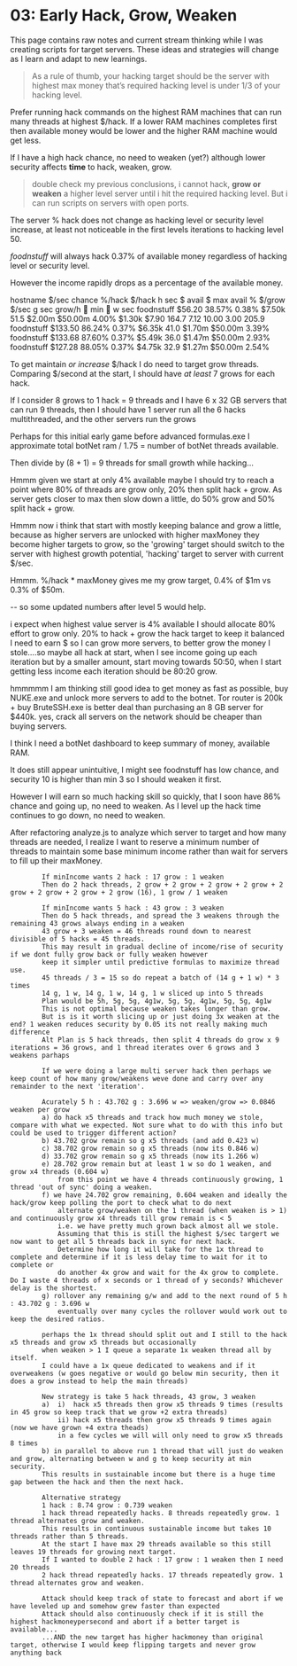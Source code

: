 # 03: Early Hack, Grow, Weaken

This page contains raw notes and current stream thinking while I was creating scripts for target servers. These ideas and strategies will change
as I learn and adapt to new learnings.

> As a rule of thumb, your hacking target should be the server with highest max money that’s required hacking level is under 1/3 of your hacking level.

Prefer running hack commands on the highest RAM machines that can run many threads at highest $/hack. If a lower RAM machines completes first then available money would be lower and the higher RAM machine would get less.

If I have a high hack chance, no need to weaken (yet?) although lower security affects **time** to hack, weaken, grow.


> double check my previous conclusions, i cannot hack, **grow or weaken** a higher level server until i hit the required hacking level. But i can run scripts on servers with open ports.

The server % hack does not change as hacking level or security level increase, at least not noticeable in the first levels iterations to hacking level 50.

_foodnstuff_ will always hack 0.37% of available money regardless of hacking level or security level.

However the income rapidly drops as a percentage of the available money.

hostname                $/sec  chance  %/hack   $/hack  h sec  $ avail    $ max avail %   $/grow    $/sec  g sec  grow/h      👮  min 👮  w sec
foodnstuff             $56.20  38.57%   0.38%   $7.50k   51.5   $2.00m  $50.00m   4.00%   $1.30k    $7.90  164.7    7.12   10.00    3.00  205.9
foodnstuff            $133.50  86.24%   0.37%   $6.35k   41.0   $1.70m  $50.00m   3.39%
foodnstuff            $133.68  87.60%   0.37%   $5.49k   36.0   $1.47m  $50.00m   2.93%
foodnstuff            $127.28  88.05%   0.37%   $4.75k   32.9   $1.27m  $50.00m   2.54%

To get maintain _or increase_ $/hack I do need to target grow threads. Comparing $/second at the start, I should have _at least_ 7 grows for each hack.

If I consider 8 grows to 1 hack = 9 threads and I have 6 x 32 GB servers that can run 9 threads, then I should have 1 server run all the 6 hacks multithreaded, and the other servers run the grows

Perhaps for this initial early game before advanced formulas.exe I approximate total botNet ram / 1.75 = number of botNet threads available.

Then divide by (8 + 1) = 9 threads for small growth while hacking...

Hmmm given we start at only 4% available maybe I should try to reach a point where 80% of threads are grow only, 20% then split hack + grow.
As server gets closer to max then slow down a little, do 50% grow and 50% split hack + grow.

Hmmm now i think that start with mostly keeping balance and grow a little, because as higher servers are unlocked with higher maxMoney they become higher targets to grow, so the 'growing' target should switch to the server with highest growth potential, 'hacking' target to server with current $/sec.

Hmmm. %/hack * maxMoney gives me my grow target, 0.4% of $1m vs 0.3% of $50m.


-- so some updated numbers after level 5 would help. 

i expect when highest value server is 4% available I should allocate 80% effort to grow only. 20% to hack + grow the hack target to keep it balanced
I need to earn $ so I can grow more servers, to better grow the money I stole....so maybe all hack at start, when I see income going up each iteration but by a smaller amount, start moving towards 50:50, when I start getting less income each iteration should be 80:20 grow.

hmmmmm I am thinking still good idea to get money as fast as possible, buy NUKE.exe and unlock more servers to add to the botnet.
Tor router is 200k + buy BruteSSH.exe is better deal than purchasing an 8 GB server for $440k.
yes, crack all servers on the network should be cheaper than buying servers.

I think I need a botNet dashboard to keep summary of money, available RAM.

It does still appear unintuitive, I might see foodnstuff has low chance, and security 10 is higher than min 3 so I should weaken it first.

However I will earn so much hacking skill so quickly, that I soon have 86% chance and going up, no need to weaken. As I level up the hack time continues to go down, no need to weaken.

After refactoring analyze.js to analyze which server to target and how many threads are needed, I realize I want to reserve a minimum number of threads
to maintain some base minimum income rather than wait for servers to fill up their maxMoney.

            If minIncome wants 2 hack : 17 grow : 1 weaken
            Then do 2 hack threads, 2 grow + 2 grow + 2 grow + 2 grow + 2 grow + 2 grow + 2 grow + 2 grow (16), 1 grow / 1 weaken 

            If minIncome wants 5 hack : 43 grow : 3 weaken
            Then do 5 hack threads, and spread the 3 weakens through the remaining 43 grows always ending in a weaken
            43 grow + 3 weaken = 46 threads round down to nearest divisible of 5 hacks = 45 threads. 
            This may result in gradual decline of income/rise of security if we dont fully grow back or fully weaken however 
            keep it simpler until predictive formulas to maximize thread use.
            45 threads / 3 = 15 so do repeat a batch of (14 g + 1 w) * 3 times
            14 g, 1 w, 14 g, 1 w, 14 g, 1 w sliced up into 5 threads
            Plan would be 5h, 5g, 5g, 4g1w, 5g, 5g, 4g1w, 5g, 5g, 4g1w
            This is not optimal because weaken takes longer than grow.
            But is is it worth slicing up or just doing 3x weaken at the end? 1 weaken reduces security by 0.05 its not really making much difference  
            Alt Plan is 5 hack threads, then split 4 threads do grow x 9 iterations = 36 grows, and 1 thread iterates over 6 grows and 3 weakens parhaps
            
            If we were doing a large multi server hack then perhaps we keep count of how many grow/weakens weve done and carry over any remainder to the next 'iteration'.

            Acurately 5 h : 43.702 g : 3.696 w => weaken/grow => 0.0846 weaken per grow
            a) do hack x5 threads and track how much money we stole, compare with what we expected. Not sure what to do with this info but could be used to trigger different action?
            b) 43.702 grow remain so g x5 threads (and add 0.423 w)
            c) 38.702 grow remain so g x5 threads (now its 0.846 w)
            d) 33.702 grow remain so g x5 threads (now its 1.266 w)
            e) 28.702 grow remain but at least 1 w so do 1 weaken, and grow x4 threads (0.604 w)
                from this point we have 4 threads continuously growing, 1 thread 'out of sync' doing a weaken.
            f) we have 24.702 grow remaining, 0.604 weaken and ideally the hack/grow keep polling the port to check what to do next 
                alternate grow/weaken on the 1 thread (when weaken is > 1) and continuously grow x4 threads till grow remain is < 5 
                i.e. we have pretty much grown back almost all we stole.
                Assuming that this is still the highest $/sec targert we now want to get all 5 threads back in sync for next hack.
                Determine how long it will take for the 1x thread to complete and determine if it is less delay time to wait for it to complete or 
                do another 4x grow and wait for the 4x grow to complete. Do I waste 4 threads of x seconds or 1 thread of y seconds? Whichever delay is the shortest.
            g) rollover any remaining g/w and add to the next round of 5 h : 43.702 g : 3.696 w
                eventually over many cycles the rollover would work out to keep the desired ratios.
                
            perhaps the 1x thread should split out and I still to the hack x5 threads and grow x5 threads but occasionally 
            when weaken > 1 I queue a separate 1x weaken thread all by itself.
            I could have a 1x queue dedicated to weakens and if it overweakens (w goes negative or would go below min security, then it does a grow instead to help the main threads)

            New strategy is take 5 hack threads, 43 grow, 3 weaken 
            a)  i)  hack x5 threads then grow x5 threads 9 times (results in 45 grow so keep track that we grow +2 extra threads)
                ii) hack x5 threads then grow x5 threads 9 times again (now we have grown +4 extra theads)
                in a few cycles we will will only need to grow x5 threads 8 times
            b) in parallel to above run 1 thread that will just do weaken and grow, alternating between w and g to keep security at min security.
            This results in sustainable income but there is a huge time gap between the hack and then the next hack.

            Alternative strategy 
            1 hack : 8.74 grow : 0.739 weaken
            1 hack thread repeatedly hacks. 8 threads repeatedly grow. 1 thread alternates grow and weaken.
            This results in continuous sustainable income but takes 10 threads rather than 5 threads.
            At the start I have max 29 threads available so this still leaves 19 threads for growing next target.
            If I wanted to double 2 hack : 17 grow : 1 weaken then I need 20 threads
            2 hack thread repeatedly hacks. 17 threads repeatedly grow. 1 thread alternates grow and weaken.

            Attack should keep track of state to forecast and abort if we have leveled up and somehow grew faster than expected
            Attack should also continuously check if it is still the highest hackmoneypersecond and abort if a better target is available...
            ...AND the new target has higher hackmoney than original target, otherwise I would keep flipping targets and never grow anything back